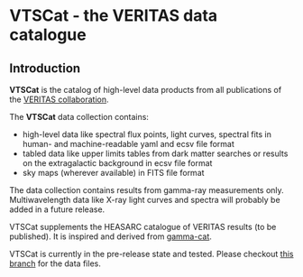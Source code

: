 # VTSCat - the VERITAS data catalogue

<a name="intro"></a>
## Introduction

**VTSCat** is the catalog of high-level data products from all publications of the [VERITAS collaboration](https://veritas.sao.arizona.edu/).


The **VTSCat** data collection contains:

- high-level data like spectral flux points, light curves, spectral fits in human- and machine-readable yaml and ecsv file format
- tabled data like upper limits tables from dark matter searches or results on the extragalactic background in ecsv file format
- sky maps (wherever available) in FITS file format

The data collection contains results from gamma-ray measurements only. Multiwavelength data like X-ray light curves and spectra will probably be added in a future release.

VTSCat supplements the HEASARC catalogue of VERITAS results (to be published). It is inspired and derived from [gamma-cat](https://github.com/gammapy/gamma-cat).

VTSCat is currently in the pre-release state and tested. Please checkout [this branch](https://github.com/VERITAS-Observatory/VERITAS-VTSCat/tree/pre-release-v01a) for the data files.
